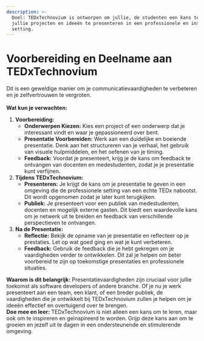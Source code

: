 ```yaml
---
description: >-
  Doel: TEDxTechnovium is ontworpen om jullie, de studenten een kans te geven om
  jullie projecten en ideeën te presenteren in een professionele en inspirerende
  setting.
---
```


# Voorbereiding en Deelname aan TEDxTechnovium

Dit is een geweldige manier om je communicatievaardigheden te verbeteren en je zelfvertrouwen te vergroten.\
\
**Wat kun je verwachten:**

1. **Voorbereiding:**
   * **Onderwerpen Kiezen:** Kies een project of een onderwerp dat je interessant vindt en waar je gepassioneerd over bent.
   * **Presentatie Voorbereiden:** Werk aan een duidelijke en boeiende presentatie. Denk aan het structureren van je verhaal, het gebruik van visuele hulpmiddelen, en het oefenen van je timing.
   * **Feedback:** Voordat je presenteert, krijg je de kans om feedback te ontvangen van docenten en medestudenten, zodat je je presentatie kunt verfijnen.
2. **Tijdens TEDxTechnovium:**
   * **Presenteren:** Je krijgt de kans om je presentatie te geven in een omgeving die de professionele setting van een echte TEDx nabootst. Dit wordt opgenomen zodat je later kunt terugkijken.
   * **Publiek:** Je presenteert voor een publiek van medestudenten, docenten en mogelijk externe gasten. Dit biedt een waardevolle kans om je netwerk uit te breiden en feedback van verschillende perspectieven te ontvangen.
3. **Na de Presentatie:**
   * **Reflectie:** Bekijk de opname van je presentatie en reflecteer op je prestaties. Let op wat goed ging en wat je kunt verbeteren.
   * **Feedback:** Gebruik de feedback die je hebt gekregen om je vaardigheden verder te ontwikkelen. Dit zal je helpen om beter voorbereid te zijn op toekomstige presentaties en professionele situaties.

**Waarom is dit belangrijk:** Presentatievaardigheden zijn cruciaal voor jullie toekomst als software developers of andere branche. Of je nu je werk presenteert aan een team, een klant, of een breder publiek, de vaardigheden die je ontwikkelt bij TEDxTechnovium zullen je helpen om je ideeën effectief en overtuigend over te brengen.\
**Doe mee en leer:** TEDxTechnovium is niet alleen een kans om te leren, maar ook om te inspireren en geïnspireerd te worden. Grijp deze kans aan om te groeien en jezelf uit te dagen in een ondersteunende en stimulerende omgeving.
